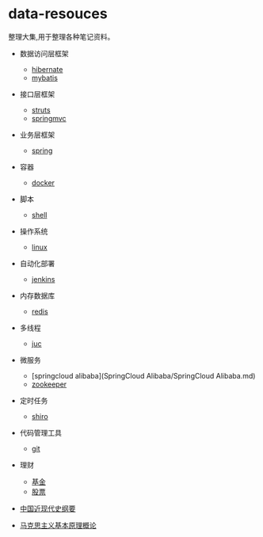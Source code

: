 # data-resouces
整理大集,用于整理各种笔记资料。

- 数据访问层框架
  - [hibernate]()
  - [mybatis]()
- 接口层框架
  - [struts]()
  - [springmvc]()
- 业务层框架
  - [spring]()

- 容器
  - [docker](docker/docker.md)

- 脚本
  - [shell](shell/shell.md)

- 操作系统
  - [linux](linux/linux.md)

- 自动化部署
  - [jenkins](jenkins/jenkins.md)
- 内存数据库
  - [redis](redis/redis.md)

- 多线程
  - [juc](juc/juc.md)

- 微服务
  - [springcloud alibaba](SpringCloud Alibaba/SpringCloud Alibaba.md)
  - [zookeeper](zookeeper/zookeeper.md)

- 定时任务
  - [shiro](shiro/shiro.md)
- 代码管理工具
  - [git](git/git.md)

- 理财
  - [基金](基金理财课/基金理财课.md)
  - [股票](股票/股票.md)

- [中国近现代史纲要](中国近现代史纲要/中国近现代史纲要.md)
- [马克思主义基本原理概论](马克思主义基本原理概论/马克思主义基本原理概论.md)

